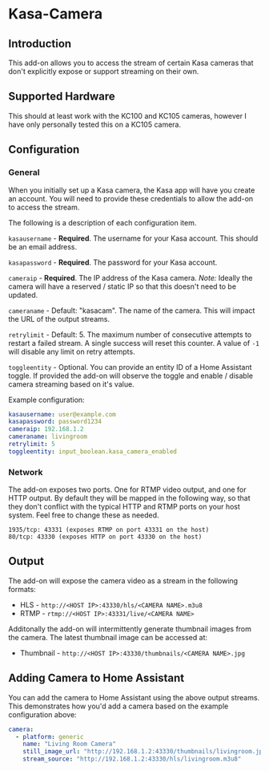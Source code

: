 # Kasa-Camera

## Introduction
This add-on allows you to access the stream of certain Kasa cameras that don't explicitly expose or support streaming on their own.

## Supported Hardware
This should at least work with the KC100 and KC105 cameras, however I have only personally tested this on a KC105 camera.

## Configuration
### General
When you initially set up a Kasa camera, the Kasa app will have you create an account. You will need to provide these credentials to allow the add-on to access the stream.

The following is a description of each configuration item.

`kasausername` - **Required**. The username for your Kasa account. This should be an email address.

`kasapassword` - **Required**. The password for your Kasa account.

`cameraip` - **Required**. The IP address of the Kasa camera. _Note:_ Ideally the camera will have a reserved / static IP so that this doesn't need to be updated.

`cameraname` - Default: "kasacam". The name of the camera. This will impact the URL of the output streams.

`retrylimit` - Default: 5. The maximum number of consecutive attempts to restart a failed stream. A single success will reset this counter. A value of `-1` will disable any limit on retry attempts.

`toggleentity` - Optional. You can provide an entity ID of a Home Assistant toggle. If provided the add-on will observe the toggle and enable / disable camera streaming based on it's value.

Example configuration:
``` yaml
kasausername: user@example.com
kasapassword: password1234
cameraip: 192.168.1.2
cameraname: livingroom
retrylimit: 5
toggleentity: input_boolean.kasa_camera_enabled
```
### Network
The add-on exposes two ports. One for RTMP video output, and one for HTTP output.  By default they will be mapped in the following way, so that they don't conflict with the typical HTTP and RTMP ports on your host system.  Feel free to change these as needed.

```
1935/tcp: 43331 (exposes RTMP on port 43331 on the host)
80/tcp: 43330 (exposes HTTP on port 43330 on the host)
```
## Output
The add-on will expose the camera video as a stream in the following formats:
* HLS - `http://<HOST IP>:43330/hls/<CAMERA NAME>.m3u8`
* RTMP - `rtmp://<HOST IP>:43331/live/<CAMERA NAME>`

Additonally the add-on will intermittently generate thumbnail images from the camera. The latest thumbnail image can be accessed at:
* Thumbnail - `http://<HOST IP>:43330/thumbnails/<CAMERA NAME>.jpg`

## Adding Camera to Home Assistant
You can add the camera to Home Assistant using the above output streams.  This demonstrates how you'd add a camera based on the example configuration above:

``` yaml
camera:
  - platform: generic
    name: "Living Room Camera"
    still_image_url: "http://192.168.1.2:43330/thumbnails/livingroom.jpg"
    stream_source: "http://192.168.1.2:43330/hls/livingroom.m3u8"
```